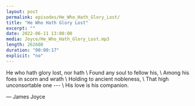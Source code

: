 ```yaml
---
layout: post
permalink: episodes/He_Who_Hath_Glory_Lost/
title: "He Who Hath Glory Lost"
excerpt: ""
date: 2022-06-11 13:00:00
media: Joyce/He_Who_Hath_Glory_Lost.mp3
length: 262608
duration: "00:00:17"
explicit: "no"
---
```


He who hath glory lost, nor hath \\
Found any soul to fellow his, \\
Among his foes in scorn and wrath \\
Holding to ancient nobleness, \\
That high unconsortable one --- \\
His love is his companion.

— James Joyce